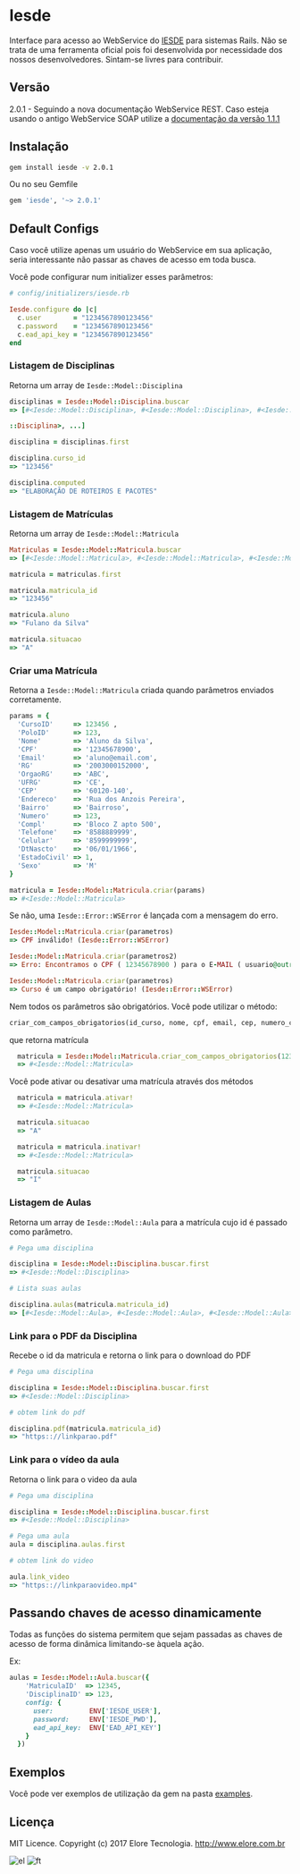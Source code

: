 # Iesde

Interface para acesso ao WebService do [IESDE](http://www.iesde.com.br) para sistemas Rails. Não se trata de uma ferramenta oficial pois foi desenvolvida por necessidade dos nossos desenvolvedores. Sintam-se livres para contribuir.

## Versão
2.0.1 - Seguindo a nova documentação WebService REST. Caso esteja usando o antigo WebService SOAP utilize a [documentação da versão 1.1.1](README-OLD-API.md)

## Instalação

```sh
gem install iesde -v 2.0.1
```

Ou no seu Gemfile
```ruby
gem 'iesde', '~> 2.0.1'
```


## Default Configs
Caso você utilize apenas um usuário do WebService em sua aplicação, seria interessante não passar as chaves de acesso em toda busca.

Você pode configurar num initializer esses parâmetros:

```ruby
# config/initializers/iesde.rb

Iesde.configure do |c|
  c.user        = "1234567890123456"
  c.password    = "1234567890123456"
  c.ead_api_key = "1234567890123456"
end
```

### Listagem de Disciplinas

Retorna um array de ```Iesde::Model::Disciplina```
```ruby
disciplinas = Iesde::Model::Disciplina.buscar
=> [#<Iesde::Model::Disciplina>, #<Iesde::Model::Disciplina>, #<Iesde::Model

::Disciplina>, ...]

disciplina = disciplinas.first

disciplina.curso_id
=> "123456"

disciplina.computed
=> "ELABORAÇÃO DE ROTEIROS E PACOTES"
```

### Listagem de Matrículas

Retorna um array de ```Iesde::Model::Matricula```
```ruby
Matriculas = Iesde::Model::Matricula.buscar
=> [#<Iesde::Model::Matricula>, #<Iesde::Model::Matricula>, #<Iesde::Model::Matricula>, ...]

matricula = matriculas.first

matricula.matricula_id
=> "123456"

matricula.aluno
=> "Fulano da Silva"

matricula.situacao
=> "A"
```

### Criar uma Matrícula

Retorna a ```Iesde::Model::Matricula``` criada quando parâmetros enviados corretamente.

```ruby
params = {
  'CursoID'     => 123456 ,
  'PoloID'      => 123,
  'Nome'        => 'Aluno da Silva',
  'CPF'         => '12345678900',
  'Email'       => 'aluno@email.com',
  'RG'          => '2003000152000',
  'OrgaoRG'     => 'ABC',
  'UFRG'        => 'CE',
  'CEP'         => '60120-140',
  'Endereco'    => 'Rua dos Anzois Pereira',
  'Bairro'      => 'Bairroso',
  'Numero'      => 123,
  'Compl'       => 'Bloco Z apto 500',
  'Telefone'    => '8588889999',
  'Celular'     => '8599999999',
  'DtNascto'    => '06/01/1966',
  'EstadoCivil' => 1,
  'Sexo'        => 'M'
}

matricula = Iesde::Model::Matricula.criar(params)
=> #<Iesde::Model::Matricula>
```

Se não, uma ```Iesde::Error::WSError``` é lançada com a mensagem do erro.

```ruby
Iesde::Model::Matricula.criar(parametros)
=> CPF inválido! (Iesde::Error::WSError)

Iesde::Model::Matricula.criar(parametros2)
=> Erro: Encontramos o CPF ( 12345678900 ) para o E-MAIL ( usuario@outro.com ) (Iesde::Error::WSError)

Iesde::Model::Matricula.criar(parametros)
=> Curso é um campo obrigatório! (Iesde::Error::WSError)
```

Nem todos os parâmetros são obrigatórios. Você pode utilizar o método: 

```ruby
criar_com_campos_obrigatorios(id_curso, nome, cpf, email, cep, numero_casa)
```
que retorna matrícula

```ruby
  matricula = Iesde::Model::Matricula.criar_com_campos_obrigatorios(123456, 'Fulan Da Silva', '12345678900', 'fulan@email.com','60120-140', 123)
  => #<Iesde::Model::Matricula>
```

Você pode ativar ou desativar uma matrícula através dos métodos

```ruby
  matricula = matricula.ativar!
  => #<Iesde::Model::Matricula>

  matricula.situacao
  => "A"

  matricula = matricula.inativar!
  => #<Iesde::Model::Matricula>

  matricula.situacao
  => "I"
```

### Listagem de Aulas

Retorna um array de ```Iesde::Model::Aula``` para a matrícula cujo id é passado como parâmetro.

```ruby
# Pega uma disciplina

disciplina = Iesde::Model::Disciplina.buscar.first
=> #<Iesde::Model::Disciplina>

# Lista suas aulas

disciplina.aulas(matricula.matricula_id)
=> [#<Iesde::Model::Aula>, #<Iesde::Model::Aula>, #<Iesde::Model::Aula>, ...]
```

### Link para o PDF da Disciplina

Recebe o id da matricula e retorna o link para o download do PDF

```ruby
# Pega uma disciplina

disciplina = Iesde::Model::Disciplina.buscar.first
=> #<Iesde::Model::Disciplina>

# obtem link do pdf

disciplina.pdf(matricula.matricula_id)
=> "https:://linkparao.pdf"
```

### Link para o vídeo da aula

Retorna o link para o video da aula

```ruby
# Pega uma disciplina

disciplina = Iesde::Model::Disciplina.buscar.first
=> #<Iesde::Model::Disciplina>

# Pega uma aula
aula = disciplina.aulas.first

# obtem link do video

aula.link_video
=> "https:://linkparaovideo.mp4"
```

## Passando chaves de acesso dinamicamente

Todas as funções do sistema permitem que sejam passadas as chaves de acesso de forma dinâmica limitando-se àquela ação.

Ex:
```ruby
aulas = Iesde::Model::Aula.buscar({
    'MatriculaID'  => 12345,
    'DisciplinaID' => 123,
    config: {
      user:         ENV['IESDE_USER'],
      password:     ENV['IESDE_PWD'],
      ead_api_key:  ENV['EAD_API_KEY']
    }
  })
```

## Exemplos

Você pode ver exemplos de utilização da gem na pasta [examples](https://github.com/fortesinformatica/iesde/tree/master/examples).

## Licença

MIT Licence. Copyright (c) 2017 Elore Tecnologia. http://www.elore.com.br

![el](https://d257kcgu1mtlxa.cloudfront.net/organizacoes/logotipos/000/000/036/normal/Logo_Elore.png)
![ft](http://www.fortestecnologia.com.br/templates/fortesinfo/images/grupo-fortes.png)
